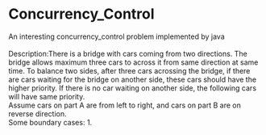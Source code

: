 # Concurrency_Control
An interesting concurrency_control problem implemented by java <br/>
 <br/>
Description:There is a bridge  with cars coming from two directions. The bridge allows maximum three cars to across it from same direction at same time. To balance two sides, after three cars acrossing the bridge, if there are cars waiting for the bridge on another side, these cars should have the higher priority. If there is no car waiting on another side, the following cars will have same priority.
<br/>
Assume cars on part A are from left to right, and cars on part B are on reverse direction.<br/>
Some boundary cases:
 1. 
